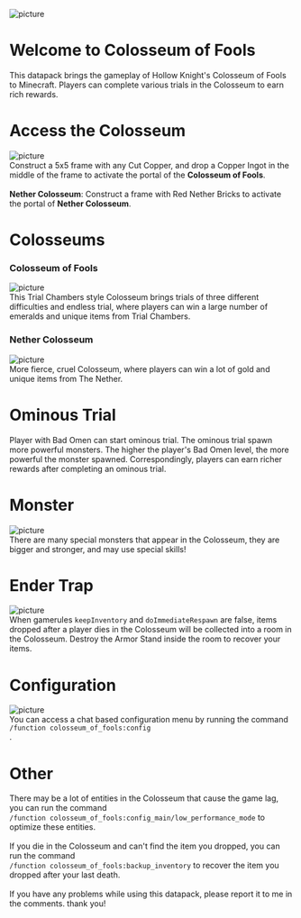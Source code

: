 
![picture](https://github.com/user-attachments/assets/696db59d-d276-4d24-9047-c87b813eec15)<br>
# Welcome to Colosseum of Fools
This datapack brings the gameplay of Hollow Knight's Colosseum of Fools to Minecraft. Players can complete various trials in the Colosseum to earn rich rewards.<br>

# Access the Colosseum
![picture](https://github.com/user-attachments/assets/6c64dac7-588a-4510-8342-68898a9f5ba5)<br>
Construct a 5x5 frame with any Cut Copper, and drop a Copper Ingot in the middle of the frame to activate the portal of the <strong>Colosseum of Fools</strong>.<br>
<br>
<strong>Nether Colosseum</strong>: Construct a frame with Red Nether Bricks to activate the portal of <strong>Nether Colosseum</strong>.<br>

# Colosseums
### Colosseum of Fools
![picture](https://github.com/user-attachments/assets/5d78be62-f3cb-4bdc-9536-d8d28ca6e5e8)<br>
This Trial Chambers style Colosseum brings trials of three different difficulties and endless trial, where players can win a large number of emeralds and unique items from Trial Chambers.

### Nether Colosseum
![picture](https://github.com/user-attachments/assets/90239c86-0df4-4558-b91d-c39e83d9fde2)<br>
More fierce, cruel Colosseum, where players can win a lot of gold and unique items from The Nether.<br>

# Ominous Trial
Player with Bad Omen can start ominous trial. The ominous trial spawn more powerful monsters. The higher the player's Bad Omen level, the more powerful the monster spawned. Correspondingly, players can earn richer rewards after completing an ominous trial.<br>

# Monster
![picture](https://github.com/user-attachments/assets/7fdf98e5-0b0d-494d-a5d8-357edc2077df)<br>
There are many special monsters that appear in the Colosseum, they are bigger and stronger, and may use special skills!<br>

# Ender Trap
![picture](https://github.com/user-attachments/assets/76909a56-f043-4c6d-9385-6d9a54ab8d6e)<br>
When gamerules ```keepInventory``` and ```doImmediateRespawn``` are false, items dropped after a player dies in the Colosseum will be collected into a room in the Colosseum. Destroy the Armor Stand inside the room to recover your items.<br>

# Configuration
![picture](https://github.com/user-attachments/assets/f3ed09e6-3e5b-43fb-8a76-03b82586ced7)<br>
You can access a chat based configuration menu by running the command ```/function colosseum_of_fools:config```<br>
.

# Other
There may be a lot of entities in the Colosseum that cause the game lag, you can run the command<br>
```/function colosseum_of_fools:config_main/low_performance_mode``` to optimize these entities.<br>
<br>
If you die in the Colosseum and can't find the item you dropped, you can run the command<br>
```/function colosseum_of_fools:backup_inventory``` to recover the item you dropped after your last death.<br>
<br>
If you have any problems while using this datapack, please report it to me in the comments. thank you!<br>
